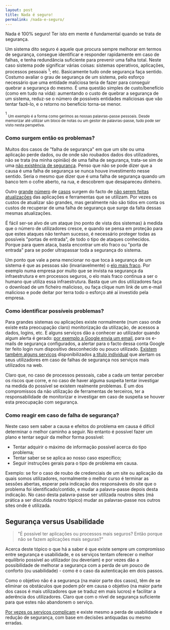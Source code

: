 ```yaml
---
layout: post
title: Nada é seguro!
permalink: /nada-e-seguro/
---
```


Nada é 100% seguro! Ter isto em mente é fundamental quando se trata de segurança.

Um sistema dito seguro é aquele que procura sempre melhorar em termos de segurança, consegue identificar e responder rapidamente em caso de falhas, e tenha redundância suficiente para prevenir uma falha total.
Neste caso sistema pode significar várias coisas: sistemas operativos, aplicações, processos pessoais <sup>1</sup>; etc. Basicamente tudo onde segurança faça sentido.
Costumo avaliar o grau de segurança de um sistema, pelo esforço necessário que uma entidade maliciosa teria de fazer para conseguir quebrar a segurança do mesmo. É uma questão simples de custo/benefício (como em tudo na vida): aumentando o custo de quebrar a segurança de um sistema, reduz-se o número de possíveis entidades maliciosas que vão tentar fazê-lo, e o retorno no benefício torna-se menor.


<sup>1</sup> <sub>Um exemplo é a forma como gerimos as nossas palavras-passe pessoais. Desde memorizar até utilizar um bloco de notas ou um gestor de palavras-passe, tudo pode ser visto nesta perspetiva.</sub>


### Como surgem então os problemas?

Muitos dos casos de "falha de segurança" em que um site ou uma aplicação perde dados, ou de onde são roubados dados dos utilizadores, não se trata (na minha opinião) de uma falha de segurança, trata-se sim de uma [não existência de segurança][link0]. Penso que não se pode dizer que a causa é uma falha de segurança se nunca houve investimento nesse sentido. Seria o mesmo que dizer que é uma falha de segurança quando um banco tem o cofre aberto, na rua, e descobrem que desapareceu dinheiro.


Outro [grande][link1] [número][link2] de [casos][link3] surgem do facto de [não serem feitas][link4] [atualizações][link5] das aplicações e ferramentas que se utilizam. Por vezes os custos de atualizar são grandes, mas geralmente não são tidos em conta os custos de recuperar de uma falha de segurança que surge da falta dessas mesmas atualizações.


É fácil ser-se alvo de um ataque (no ponto de vista dos sistemas) à medida que o número de utilizadores cresce, e quando se pensa em proteção para que estes ataques não tenham sucesso, é necessário proteger todas as possíveis "portas de entrada", de todo o tipo de ataques conhecidos. Porque para quem ataca, basta encontrar um elo fraco ou "porta de entrada" para se poder ultrapassar toda a segurança do sistema.


Um ponto que vale a pena mencionar no que toca à segurança de um sistema é que as pessoas são (invariavelmente) o [elo mais fraco][link6]. Por exemplo numa empresa por muito que se invista na segurança da infraestrutura e em processos seguros, o elo mais fraco continua a ser o humano que utiliza essa infraestrutura. Basta que um dos utilizadores faça o download de um ficheiro malicioso, ou faça clique num link de um e-mail malicioso e pode deitar por terra todo o esforço até aí investido pela empresa.


### Como identificar possíveis problemas?

Para grandes sistemas ou aplicações existe normalmente (num caso onde existe esta preocupação claro) monitorização da utilização, de acessos a dados, logins, etc. E alguns serviços dão a conhecer ao utilizador quando algum alerta é gerado: [por exemplo a Google envia um email][imageLoginAlert], para os e-mails de segurança configurados, a alertar para o facto dessa conta Google ter feito login num dispositivo desconhecido ou pouco utilizado.
[Existem também alguns serviços][hibp] disponibilizados [a título individual][TroyHunt] que alertam os seus utilizadores em caso de falhas de segurança nos serviços mais utilizados na web.


Claro que, no caso de processos pessoais, cabe a cada um tentar perceber os riscos que corre, e no caso de haver alguma suspeita tentar investigar na medida do possível se existem realmente problemas. É um dos compromissos da não utilização de ferramentas de terceiros, ter a responsabilidade de monitorizar e investigar em caso de suspeita se houver esta preocupação com segurança.


### Como reagir em caso de falha de segurança?

Neste caso sem saber a causa e efeitos do problema em causa é difícil determinar o melhor caminho a seguir. No entanto é possível fazer um plano e tentar seguir da melhor forma possível:

* Tentar adquirir o máximo de informação possível acerca do tipo problema;
* Tentar saber se se aplica ao nosso caso específico;
* Seguir instruções gerais para o tipo de problema em causa.

Exemplo: se for o caso de roubo de credenciais de um site ou aplicação da quais somos utilizadores, normalmente o melhor curso é terminar as sessões abertas, esperar pela indicação dos responsáveis do site que o problema foi identificado/contido, e mudar a palavra-passe depois desta indicação. No caso desta palavra-passe ser utilizada noutros sites (má prática a ser discutida noutro tópico) mudar as palavras-passe nos outros sites onde é utilizada.

## Segurança versus Usabilidade

> "É possível ter aplicações ou processos mais seguros? Então porque não se fazem aplicações mais seguras?"

Acerca deste tópico o que há a saber é que existe sempre um compromisso entre segurança e usabilidade, e os serviços tentam oferecer o melhor equilíbrio possível ao utilizador (ou deveriam) e por vezes dão a possibilidade de melhorar a segurança com a perda de um pouco de conforto (ou usabilidade) - como é o caso da autenticação em dois passos.

Como o objetivo não é a segurança (na maior parte dos casos), têm de se eliminar os obstáculos que podem pôr em causa o objetivo (na maior parte dos casos é mais utilizadores que se traduz em mais lucros) e facilitar a aderência dos utilizadores. Claro que com o nível de segurança suficiente para que estes não abandonem o serviço.

[Por vezes os serviços complicam][link7] e existe mesmo a perda de usabilidade e redução de segurança, com base em decisões antiquadas ou mesmo erradas.



[link0]: https://arstechnica.com/security/2017/03/firefox-gets-complaint-for-labeling-unencrypted-login-page-insecure
[link1]: https://www.publico.pt/2017/05/13/tecnologia/noticia/europol-ciberataque-foi-de-um-nivel-sem-precedentes-1772033
[link2]: https://www.rtp.pt/noticias/mundo/ciberataque-mundial-e-ainda-uma-ameaca-presente_a1002046
[link3]: https://www.rtp.pt/noticias/pais/portugal-telecom-confirma-ter-sido-alvo-de-ciber-ataque_a1001323
[link4]: https://www.publico.pt/2017/05/15/tecnologia/noticia/perguntas-e-respostas-sobre-o-ciberataque-1772266
[link5]: https://technet.microsoft.com/en-us/library/security/ms17-010.aspx
[link6]: https://pt.wikipedia.org/wiki/Phishing
[link7]: https://www.troyhunt.com/the-cobra-effect-that-is-disabling/
[imageLoginAlert]: ../images/google_login_alert.png
[hibp]: https://haveibeenpwned.com/
[TroyHunt]: https://www.troyhunt.com/about/
